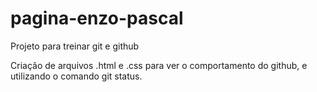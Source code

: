 # pagina-enzo-pascal
Projeto para treinar git e github

Criação de arquivos .html e .css para ver o comportamento do github, e utilizando o comando git status.